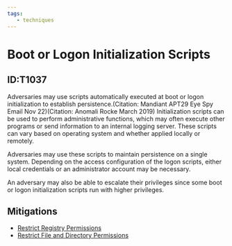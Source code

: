 ```yaml
---
tags:
   - techniques
---
```

# Boot or Logon Initialization Scripts
## ID:T1037
Adversaries may use scripts automatically executed at boot or logon initialization to establish persistence.(Citation: Mandiant APT29 Eye Spy Email Nov 22)(Citation: Anomali Rocke March 2019) Initialization scripts can be used to perform administrative functions, which may often execute other programs or send information to an internal logging server. These scripts can vary based on operating system and whether applied locally or remotely.  

Adversaries may use these scripts to maintain persistence on a single system. Depending on the access configuration of the logon scripts, either local credentials or an administrator account may be necessary. 

An adversary may also be able to escalate their privileges since some boot or logon initialization scripts run with higher privileges.
## Mitigations
* [Restrict Registry Permissions](/mitre/mitigations/M1024)
* [Restrict File and Directory Permissions](/mitre/mitigations/M1022)
